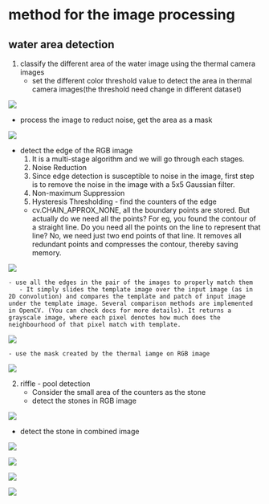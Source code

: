 # method for the image processing 

## water area detection

1. classify the different area of the water image using the thermal camera images
   - set the different color threshold value to detect the area in thermal camera images(the threshold need change in different dataset)
    
![](counter1.jpg)

   - process the image to reduct noise, get the area as a mask
    
![](restt0.jpg)

   - detect the edge of the RGB image
      1. It is a multi-stage algorithm and we will go through each stages.
      2. Noise Reduction
      3. Since edge detection is susceptible to noise in the image, first step is to remove the noise in the image with a 5x5 Gaussian filter. 
      4. Non-maximum Suppression
      5. Hysteresis Thresholding
    - find the counters of the edge
      - cv.CHAIN_APPROX_NONE, all the boundary points are stored. But actually do we need all the points? For eg, you found the contour of a straight line. Do you need all the points on the line to represent that line? No, we need just two end points of that line. It removes all redundant points and compresses the contour, thereby saving memory.
   
![](canny1.jpg)
    
    
    - use all the edges in the pair of the images to properly match them
       - It simply slides the template image over the input image (as in 2D convolution) and compares the template and patch of input image under the template image. Several comparison methods are implemented in OpenCV. (You can check docs for more details). It returns a grayscale image, where each pixel denotes how much does the neighbourhood of that pixel match with template.

![](model.jpg)

    - use the mask created by the thermal iamge on RGB image 

![](res.jpg)

2. riffle - pool detection
   - Consider the small area of the counters as the stone
   - detect the stones in RGB image

![](restt.jpg) 

   - detect the stone in combined image

![](!!!!.jpg) 

![](0.jpg)

![](!!!!3.jpg)

![](81.jpg)
